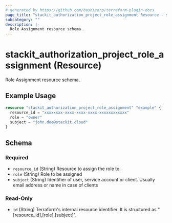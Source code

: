 ```yaml
---
# generated by https://github.com/hashicorp/terraform-plugin-docs
page_title: "stackit_authorization_project_role_assignment Resource - stackit"
subcategory: ""
description: |-
  Role Assignment resource schema.
---
```


# stackit_authorization_project_role_assignment (Resource)

Role Assignment resource schema.

## Example Usage

```terraform
resource "stackit_authorization_project_role_assignment" "example" {
  resource_id = "xxxxxxxx-xxxx-xxxx-xxxx-xxxxxxxxxxxx"
  role = "owner"
  subject = "john.doe@stackit.cloud"
}
```

<!-- schema generated by tfplugindocs -->
## Schema

### Required

- `resource_id` (String) Resource to assign the role to.
- `role` (String) Role to be assigned
- `subject` (String) Identifier of user, service account or client. Usually email address or name in case of clients

### Read-Only

- `id` (String) Terraform's internal resource identifier. It is structured as "[resource_id],[role],[subject]".
